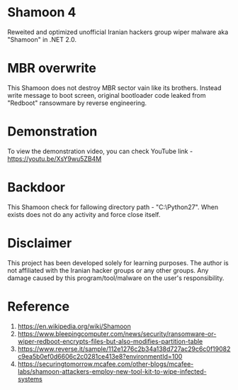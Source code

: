 # Shamoon 4
Reweited and optimized unofficial Iranian hackers group wiper malware aka "Shamoon" in .NET 2.0.

# MBR overwrite
This Shamoon does not destroy MBR sector vain like its brothers. Instead write message to boot screen, original bootloader code leaked from "Redboot" ransowmare by reverse engineering.

# Demonstration
To view the demonstration video, you can check YouTube link - https://youtu.be/XsY9wu5ZB4M

# Backdoor
This Shamoon check for fallowing directory path - "C:\Python27". When exists does not do any activity and force close itself.

# Disclaimer
This project has been developed solely for learning purposes.
The author is not affiliated with the Iranian hacker groups or any other groups.
Any damage caused by this program/tool/malware on the user's responsibility.

# Reference
1. https://en.wikipedia.org/wiki/Shamoon
2. https://www.bleepingcomputer.com/news/security/ransomware-or-wiper-redboot-encrypts-files-but-also-modifies-partition-table
3. https://www.reverse.it/sample/112e1276c2b34a138d727ac29c6c0f19082c9ea5b0ef0d6606c2c0281ce413e8?environmentId=100
4. https://securingtomorrow.mcafee.com/other-blogs/mcafee-labs/shamoon-attackers-employ-new-tool-kit-to-wipe-infected-systems
